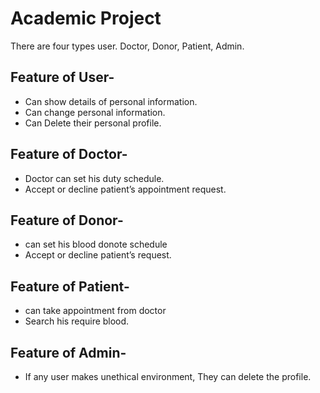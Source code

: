 # Academic Project 
There are four types user. Doctor, Donor, Patient, Admin. 
## Feature of User-
* Can show details of personal information.
* Can change personal information.
* Can Delete their personal profile.

## Feature of Doctor-
* Doctor can set his duty schedule.
* Accept or decline patient’s appointment request.

## Feature of Donor-
* can set his blood donote schedule
* Accept or decline patient’s request.

## Feature of Patient-
* can take appointment from doctor
* Search his require blood.

## Feature of Admin-
* If any user makes unethical environment, They can delete the profile.
